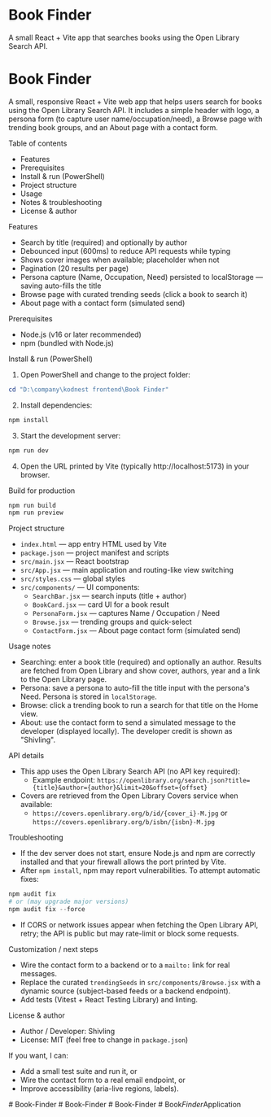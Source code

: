 # Book Finder

A small React + Vite app that searches books using the Open Library Search API.

# Book Finder

A small, responsive React + Vite web app that helps users search for books using the Open Library Search API. It includes a simple header with logo, a persona form (to capture user name/occupation/need), a Browse page with trending book groups, and an About page with a contact form.

Table of contents
- Features
- Prerequisites
- Install & run (PowerShell)
- Project structure
- Usage
- Notes & troubleshooting
- License & author

Features
- Search by title (required) and optionally by author
- Debounced input (600ms) to reduce API requests while typing
- Shows cover images when available; placeholder when not
- Pagination (20 results per page)
- Persona capture (Name, Occupation, Need) persisted to localStorage — saving auto-fills the title
- Browse page with curated trending seeds (click a book to search it)
- About page with a contact form (simulated send)

Prerequisites
- Node.js (v16 or later recommended)
- npm (bundled with Node.js)

Install & run (PowerShell)

1. Open PowerShell and change to the project folder:

```powershell
cd "D:\company\kodnest frontend\Book Finder"
```

2. Install dependencies:

```powershell
npm install
```

3. Start the development server:

```powershell
npm run dev
```

4. Open the URL printed by Vite (typically http://localhost:5173) in your browser.

Build for production

```powershell
npm run build
npm run preview
```

Project structure

- `index.html` — app entry HTML used by Vite
- `package.json` — project manifest and scripts
- `src/main.jsx` — React bootstrap
- `src/App.jsx` — main application and routing-like view switching
- `src/styles.css` — global styles
- `src/components/` — UI components:
	- `SearchBar.jsx` — search inputs (title + author)
	- `BookCard.jsx` — card UI for a book result
	- `PersonaForm.jsx` — captures Name / Occupation / Need
	- `Browse.jsx` — trending groups and quick-select
	- `ContactForm.jsx` — About page contact form (simulated send)

Usage notes
- Searching: enter a book title (required) and optionally an author. Results are fetched from Open Library and show cover, authors, year and a link to the Open Library page.
- Persona: save a persona to auto-fill the title input with the persona's Need. Persona is stored in `localStorage`.
- Browse: click a trending book to run a search for that title on the Home view.
- About: use the contact form to send a simulated message to the developer (displayed locally). The developer credit is shown as "Shivling".

API details
- This app uses the Open Library Search API (no API key required):
	- Example endpoint: `https://openlibrary.org/search.json?title={title}&author={author}&limit=20&offset={offset}`
- Covers are retrieved from the Open Library Covers service when available:
	- `https://covers.openlibrary.org/b/id/{cover_i}-M.jpg` or `https://covers.openlibrary.org/b/isbn/{isbn}-M.jpg`

Troubleshooting
- If the dev server does not start, ensure Node.js and npm are correctly installed and that your firewall allows the port printed by Vite.
- After `npm install`, npm may report vulnerabilities. To attempt automatic fixes:

```powershell
npm audit fix
# or (may upgrade major versions)
npm audit fix --force
```

- If CORS or network issues appear when fetching the Open Library API, retry; the API is public but may rate-limit or block some requests.

Customization / next steps
- Wire the contact form to a backend or to a `mailto:` link for real messages.
- Replace the curated `trendingSeeds` in `src/components/Browse.jsx` with a dynamic source (subject-based feeds or a backend endpoint).
- Add tests (Vitest + React Testing Library) and linting.

License & author
- Author / Developer: Shivling
- License: MIT (feel free to change in `package.json`)

If you want, I can:
- Add a small test suite and run it, or
- Wire the contact form to a real email endpoint, or
- Improve accessibility (aria-live regions, labels).

#   B o o k - F i n d e r  
 #   B o o k - F i n d e r  
 #   B o o k - F i n d e r  
 #   B o o k _ F i n d e r _ A p p l i c a t i o n  
 